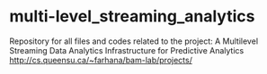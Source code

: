 # multi-level_streaming_analytics
Repository for all files and codes related to the project: A Multilevel Streaming Data Analytics Infrastructure for Predictive Analytics http://cs.queensu.ca/~farhana/bam-lab/projects/
